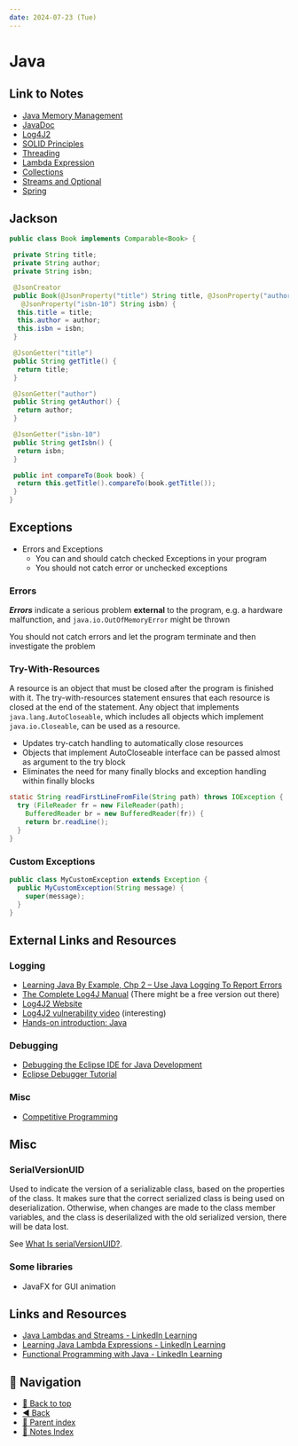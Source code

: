 ```yaml
---
date: 2024-07-23 (Tue)
---
```


# Java

## Link to Notes

- [Java Memory Management](java-memory-management.md)
- [JavaDoc](javadoc.md)
- [Log4J2](log4j2.md)
- [SOLID Principles](solid.md)
- [Threading](threading.md)
- [Lambda Expression](lambda-expression.md)
- [Collections](collections.md)
- [Streams and Optional](streams-and-optional.md)
- [Spring](spring/spring.md)

## Jackson

```java
public class Book implements Comparable<Book> {

 private String title;
 private String author;
 private String isbn;

 @JsonCreator
 public Book(@JsonProperty("title") String title, @JsonProperty("author") String author,
   @JsonProperty("isbn-10") String isbn) {
  this.title = title;
  this.author = author;
  this.isbn = isbn;
 }

 @JsonGetter("title")
 public String getTitle() {
  return title;
 }

 @JsonGetter("author")
 public String getAuthor() {
  return author;
 }

 @JsonGetter("isbn-10")
 public String getIsbn() {
  return isbn;
 }

 public int compareTo(Book book) {
  return this.getTitle().compareTo(book.getTitle());
 }
}
```

## Exceptions

- Errors and Exceptions
  - You can and should catch checked Exceptions in your program
  - You should not catch error or unchecked exceptions

### Errors

**_Errors_** indicate a serious problem **external** to the program, e.g. a
hardware malfunction, and `java.io.OutOfMemoryError` might be thrown

You should not catch errors and let the program terminate and then investigate
the problem

### Try-With-Resources

A resource is an object that must be closed after the program is finished with
it. The try-with-resources statement ensures that each resource is closed at the
end of the statement. Any object that implements `java.lang.AutoCloseable`,
which includes all objects which implement `java.io.Closeable`, can be used as a
resource.

- Updates try-catch handling to automatically close resources
- Objects that implement AutoCloseable interface can be passed almost as
  argument to the try block
- Eliminates the need for many finally blocks and exception handling within
  finally blocks

```java
static String readFirstLineFromFile(String path) throws IOException {
  try (FileReader fr = new FileReader(path);
    BufferedReader br = new BufferedReader(fr)) {
    return br.readLine();
  }
}
```

### Custom Exceptions

```java
public class MyCustomException extends Exception {
  public MyCustomException(String message) {
    super(message);
  }
}
```

## External Links and Resources

### Logging

- [Learning Java By Example, Chp 2 – Use Java Logging To Report Errors](https://www.linkedin.com/learning/learning-java-by-example/use-java-logging-to-report-errors)
- [The Complete Log4J Manual](https://www.amazon.com/Complete-Log4j-Manual-Ceki-Gulcu/dp/2970036908)
  (There might be a free version out there)
- [Log4J2 Website](https://logging.apache.org/log4j/2.x/index.html)
- [Log4J2 vulnerability video](https://youtu.be/uyq8yxWO1ls) (interesting)
- [Hands-on introduction: Java](https://www.linkedin.com/learning/hands-on-introduction-java)

### Debugging

- [Debugging the Eclipse IDE for Java Development](https://www.eclipse.org/community/eclipse_newsletter/2017/june/article1.php)
- [Eclipse Debugger Tutorial](https://help.eclipse.org/latest/index.jsp?topic=%2Forg.eclipse.ocl.doc%2Fhelp%2FDebuggerTutorial.html)

### Misc

- [Competitive Programming](https://cses.fi/book/book.pdf)

## Misc

### SerialVersionUID

Used to indicate the version of a serializable class, based on the properties of
the class. It makes sure that the correct serialized class is being used on
deserialization. Otherwise, when changes are made to the class member variables,
and the class is deserilalized with the old serialized version, there will be
data lost.

See
[What Is serialVersionUID?](https://dzone.com/articles/what-is-serialversionuid).

### Some libraries

- JavaFX for GUI animation

## Links and Resources

- [Java Lambdas and Streams - LinkedIn Learning](https://www.linkedin.com/learning/java-lambdas-and-streams/java-lambdas-and-streams)
- [Learning Java Lambda Expressions - LinkedIn Learning](https://www.linkedin.com/learning/learning-java-lambda-expressions)
- [Functional Programming with Java - LinkedIn Learning](https://www.linkedin.com/learning/functional-programming-with-java/functional-programming-a-new-way-to-organize-code)

## 🧭 Navigation

- [🔼 Back to top](#index)
- [◀️ Back](../../index.md)
- [🔖 Parent index](../../index.md)
- [📑 Notes Index](../../index.md)
